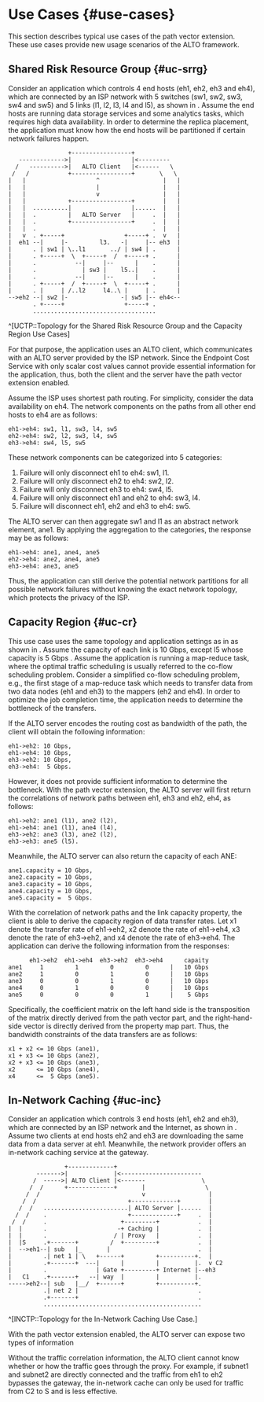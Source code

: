 # Use Cases {#use-cases}

This section describes typical use cases of the path vector extension. These use
cases provide new usage scenarios of the ALTO framework.

## Shared Risk Resource Group {#uc-srrg}

Consider an application which controls 4 end hosts (eh1, eh2, eh3 and eh4),
which are connected by an ISP network with 5 switches (sw1, sw2, sw3, sw4 and
sw5) and 5 links (l1, l2, l3, l4 and l5), as shown in [](#UCTP). Assume the end
hosts are running data storage services and some analytics tasks, which requires
high data availability. In order to determine the replica placement, the
application must know how the end hosts will be partitioned if certain network
failures happen.

```
                 +-----------------+
   ------------->|                 |<---------
  /   ---------->|   ALTO Client   |<------   \
 /   /           +-----------------+       \   \
|   |                    ^                  |   |
|   |                    |                  |   |
|   |                    v                  |   |
|   |            +-----------------+        |   |
|   |  ..........|                 |......  |   |
|   |  .         |   ALTO Server   |     .  |   |
|   |  .         +-----------------+     .  |   |
|   |  .                                 .  |   |
|   v  . +-----+                 +-----+ .  v   |
|  eh1 --|     |-         l3.   -|     |-- eh3  |
|      . | sw1 | \..l1       ../ | sw4 | .      |
|      . +-----+  \  +-----+  /  +-----+ .      |
|      .           --|     |--      |    .      |
|      .             | sw3 |    l5..|    .      |
|      .           --|     |--      |    .      |
|      . +-----+  /  +-----+  \  +-----+ .      |
|      . |     | /..l2     l4..\ |     | .      |
-->eh2 --| sw2 |-               -| sw5 |-- eh4<--
       . +-----+                 +-----+ .
       ...................................
```
^[UCTP::Topology for the Shared Risk Resource Group and the Capacity Region Use Cases]


For that purpose, the application uses an ALTO client, which communicates with
an ALTO server provided by the ISP network. Since the Endpoint Cost Service with
only scalar cost values cannot provide essential information for the
application, thus, both the client and the server have the path vector extension
enabled.

Assume the ISP uses shortest path routing. For simplicity, consider the data
availability on eh4. The network components on the paths from all other end
hosts to eh4 are as follows:

    eh1->eh4: sw1, l1, sw3, l4, sw5
    eh2->eh4: sw2, l2, sw3, l4, sw5
    eh3->eh4: sw4, l5, sw5

These network components can be categorized into 5 categories:

1. Failure will only disconnect eh1 to eh4: sw1, l1.
2. Failure will only disconnect eh2 to eh4: sw2, l2.
3. Failure will only disconnect eh3 to eh4: sw4, l5.
4. Failure will only disconnect eh1 and eh2 to eh4: sw3, l4.
5. Failure will disconnect eh1, eh2 and eh3 to eh4: sw5.

The ALTO server can then aggregate sw1 and l1 as an abstract network element,
ane1. By applying the aggregation to the categories, the response may be as
follows:

    eh1->eh4: ane1, ane4, ane5
    eh2->eh4: ane2, ane4, ane5
    eh3->eh4: ane3, ane5

Thus, the application can still derive the potential network partitions for all
possible network failures without knowing the exact network topology, which
protects the privacy of the ISP.


## Capacity Region {#uc-cr}

This use case uses the same topology and application settings as
in [](#uc-srrg) as shown in [](#UCTP). Assume the capacity of each link is 10
Gbps, except l5 whose capacity is 5 Gbps . Assume the application is running a
map-reduce task, where the optimal traffic scheduling is usually referred to the
co-flow scheduling problem. Consider a simplified co-flow scheduling problem,
e.g., the first stage of a map-reduce task which needs to transfer data from two
data nodes (eh1 and eh3) to the mappers (eh2 and eh4). In order to optimize the
job completion time, the application needs to determine the bottleneck of the
transfers.

If the ALTO server encodes the routing cost as bandwidth of the path, the client
will obtain the following information:

    eh1->eh2: 10 Gbps,
    eh1->eh4: 10 Gbps,
    eh3->eh2: 10 Gbps,
    eh3->eh4:  5 Gbps.

However, it does not provide sufficient information to determine the bottleneck.
With the path vector extension, the ALTO server will first return the
correlations of network paths between eh1, eh3 and eh2, eh4, as follows:

    eh1->eh2: ane1 (l1), ane2 (l2),
    eh1->eh4: ane1 (l1), ane4 (l4),
    eh3->eh2: ane3 (l3), ane2 (l2),
    eh3->eh3: ane5 (l5).

Meanwhile, the ALTO server can also return the capacity of each ANE:

    ane1.capacity = 10 Gbps,
    ane2.capacity = 10 Gbps,
    ane3.capacity = 10 Gbps,
    ane4.capacity = 10 Gbps,
    ane5.capacity =  5 Gbps.

With the correlation of network paths and the link capacity property, the client
is able to derive the capacity region of data transfer rates. Let x1 denote the
transfer rate of eh1->eh2, x2 denote the rate of eh1->eh4, x3 denote the rate of
eh3->eh2, and x4 denote the rate of eh3->eh4. The application can derive the
following information from the responses:

```
      eh1->eh2  eh1->eh4  eh3->eh2  eh3->eh4      capaity
ane1     1         1         0         0      |   10 Gbps
ane2     1         0         1         0      |   10 Gbps
ane3     0         0         1         0      |   10 Gbps
ane4     0         1         0         0      |   10 Gbps
ane5     0         0         0         1      |    5 Gbps
```

Specifically, the coefficient matrix on the left hand side is the transposition
of the matrix directly derived from the path vector part, and the
right-hand-side vector is directly derived from the property map part. Thus, the
bandwidth constraints of the data transfers are as follows:

    x1 + x2 <= 10 Gbps (ane1),
    x1 + x3 <= 10 Gbps (ane2),
    x2 + x3 <= 10 Gbps (ane3),
    x2      <= 10 Gbps (ane4),
    x4      <=  5 Gbps (ane5).

## In-Network Caching {#uc-inc}

Consider an application which controls 3 end hosts (eh1, eh2 and eh3), which are
connected by an ISP network and the Internet, as shown in [](#INCTP). Assume two
clients at end hosts eh2 and eh3 are downloading the same data from a data
server at eh1. Meanwhile, the network provider offers an in-network caching
service at the gateway.

```
                +-------------+
        ------->|             |<-----------------------
       /  ----->| ALTO Client |<-------                \
      /  /      +-------------+       |                 \
     /  /                             v                  |
    /  /                          +-------------+        |
   /  /   ........................| ALTO Server |......  |
  /  /    .                       +-------------+     .  |
 /  /     .                     +---------+           .  |
|  |      .                    -+ Caching |           .  |
|  |      .                   / | Proxy   |           .  |
|  |S     .+-------+         /  +---------+           .  |
|  -->eh1--| sub   |_       |                         .  |
|         .| net 1 | \   +------+         +----------+.  |
|         .+-------+  ---|      |         |          |.  v C2
|         .              | Gate +---------+ Internet |--eh3
|   C1    .+-------+   --| way  |         |          |.
----->eh2--| sub   |__/  +------+         +----------+.
          .| net 2 |                                  .
          .+-------+                                  .
          .............................................
```
^[INCTP::Topology for the In-Network Caching Use Case.]

With the path vector extension enabled, the ALTO server can expose two types of information

Without the traffic correlation information, the ALTO client cannot know whether
or how the traffic goes through the proxy. For example, if subnet1 and subnet2
are directly connected and the traffic from eh1 to eh2 bypasses the gateway, the
in-network cache can only be used for traffic from C2 to S and is less
effective.
